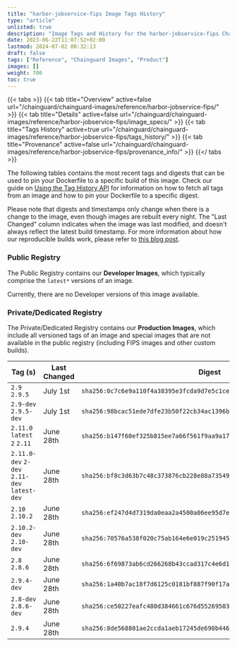 ```yaml
---
title: "harbor-jobservice-fips Image Tags History"
type: "article"
unlisted: true
description: "Image Tags and History for the harbor-jobservice-fips Chainguard Image"
date: 2023-06-22T11:07:52+02:00
lastmod: 2024-07-02 00:32:13
draft: false
tags: ["Reference", "Chainguard Images", "Product"]
images: []
weight: 700
toc: true
---
```


{{< tabs >}}
{{< tab title="Overview" active=false url="/chainguard/chainguard-images/reference/harbor-jobservice-fips/" >}}
{{< tab title="Details" active=false url="/chainguard/chainguard-images/reference/harbor-jobservice-fips/image_specs/" >}}
{{< tab title="Tags History" active=true url="/chainguard/chainguard-images/reference/harbor-jobservice-fips/tags_history/" >}}
{{< tab title="Provenance" active=false url="/chainguard/chainguard-images/reference/harbor-jobservice-fips/provenance_info/" >}}
{{</ tabs >}}

The following tables contains the most recent tags and digests that can be used to pin your Dockerfile to a specific build of this image. Check our guide on [Using the Tag History API](/chainguard/chainguard-images/using-the-tag-history-api/) for information on how to fetch all tags from an image and how to pin your Dockerfile to a specific digest.

Please note that digests and timestamps only change when there is a change to the image, even though images are rebuilt every night. The "Last Changed" column indicates when the image was last modified, and doesn't always reflect the latest build timestamp. For more information about how our reproducible builds work, please refer to [this blog post](https://www.chainguard.dev/unchained/reproducing-chainguards-reproducible-image-builds).

### Public Registry
The Public Registry contains our **Developer Images**, which typically comprise the `latest*` versions of an image.

Currently, there are no Developer versions of this image available.

### Private/Dedicated Registry
The Private/Dedicated Registry contains our **Production Images**, which include all versioned tags of an image and special images that are not available in the public registry (including FIPS images and other custom builds).

| Tag (s)                                       | Last Changed | Digest                                                                    |
|-----------------------------------------------|--------------|---------------------------------------------------------------------------|
|  `2.9` `2.9.5`                                | July 1st     | `sha256:0c7c6e9a110f4a38395e3fcda9d7e5c1cefc5a255be01a53fb0dd8ad4faa8e32` |
|  `2.9-dev` `2.9.5-dev`                        | July 1st     | `sha256:98bcac51ede7dfe23b50f22cb34ac1396b2a8e60528a4a8fad54df474f1f6682` |
|  `2.11.0` `latest` `2` `2.11`                 | June 28th    | `sha256:b147f60ef325b815ee7a66f561f9aa9a17e38edbe5d0e21535bc3c3220e88e4d` |
|  `2.11.0-dev` `2-dev` `2.11-dev` `latest-dev` | June 28th    | `sha256:bf8c3d63b7c48c373876cb228e88a735499a511ff2f34575b71d122dbf36811b` |
|  `2.10` `2.10.2`                              | June 28th    | `sha256:ef247d4d7319da0eaa2a4500a06ee95d7e0745322c5f48bd2d329f17745aca91` |
|  `2.10.2-dev` `2.10-dev`                      | June 28th    | `sha256:70576a538f020c75ab164e6e019c25194573880f84846451c4be2bb9e9fcf6d7` |
|  `2.8` `2.8.6`                                | June 28th    | `sha256:6f69873ab6cd266268b43ccad317c4e6d16cc152993f3a295e5db08f9e6c89a7` |
|  `2.9.4-dev`                                  | June 28th    | `sha256:1a40b7ac18f7d6125c0181bf887f90f17a64e53cf7805ec0a8532bfda2ed826d` |
|  `2.8-dev` `2.8.6-dev`                        | June 28th    | `sha256:ce50227eafc480d384661c676d552695035a20ba4ac82f64fada19f81970247a` |
|  `2.9.4`                                      | June 28th    | `sha256:8de568801ae2ccda1aeb17245de690b4462dcc27452e0423571b9aa47960a70d` |

